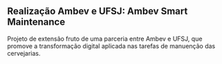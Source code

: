 ## Realização Ambev e UFSJ: Ambev Smart Maintenance

Projeto de extensão fruto de uma parceria entre Ambev e UFSJ, que promove a transformação digital aplicada nas tarefas de manuenção das cervejarias.